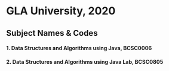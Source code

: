 # GLA University, 2020

## Subject Names & Codes
#### 1. Data Structures and Algorithms using Java, BCSC0006
#### 2. Data Structures and Algorithms using Java Lab, BCSC0805


